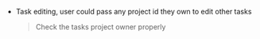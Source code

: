 - Task editing, user could pass any project id they own to edit other tasks
  > Check the tasks project owner properly
